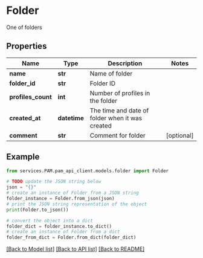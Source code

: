 # Folder

One of folders

## Properties

Name | Type | Description | Notes
------------ | ------------- | ------------- | -------------
**name** | **str** | Name of folder | 
**folder_id** | **str** | Folder ID | 
**profiles_count** | **int** | Number of profiles in the folder | 
**created_at** | **datetime** | The time and date of folder when it was created | 
**comment** | **str** | Comment for folder | [optional] 

## Example

```python
from services.PAM.pam_api_client.models.folder import Folder

# TODO update the JSON string below
json = "{}"
# create an instance of Folder from a JSON string
folder_instance = Folder.from_json(json)
# print the JSON string representation of the object
print(Folder.to_json())

# convert the object into a dict
folder_dict = folder_instance.to_dict()
# create an instance of Folder from a dict
folder_from_dict = Folder.from_dict(folder_dict)
```
[[Back to Model list]](../README.md#documentation-for-models) [[Back to API list]](../README.md#documentation-for-api-endpoints) [[Back to README]](../README.md)


